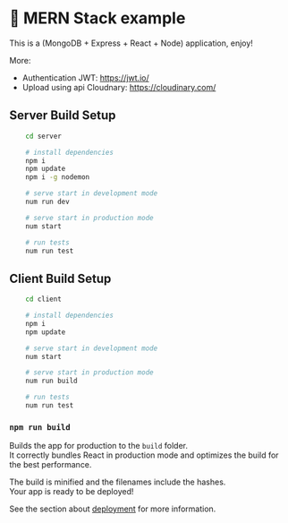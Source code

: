 
# 🚀 MERN Stack example

This is a (MongoDB + Express + React + Node) application, enjoy!

More:
* Authentication JWT: https://jwt.io/
* Upload using api Cloudnary: https://cloudinary.com/

## Server Build Setup

```bash
    cd server

    # install dependencies
    npm i
    npm update
    npm i -g nodemon

    # serve start in development mode 
    num run dev

    # serve start in production mode 
    num start

    # run tests 
    num run test

```

## Client Build Setup

```bash
    cd client

    # install dependencies
    npm i
    npm update

    # serve start in development mode 
    num start

    # serve start in production mode 
    num run build

    # run tests 
    num run test
```
### `npm run build`

Builds the app for production to the `build` folder.<br />
It correctly bundles React in production mode and optimizes the build for the best performance.

The build is minified and the filenames include the hashes.<br />
Your app is ready to be deployed!

See the section about [deployment](https://facebook.github.io/create-react-app/docs/deployment) for more information.